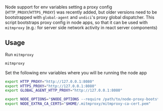 Node support for env variables setting a proxy config (`HTTP_PROXY`/`HTTPS_PROXY`) was recently added, but older versions need to be bootstrapped with `global-agent` and `undici`'s proxy global dispatcher. This script bootstraps proxy config in node apps, so that it can be used with `mitmproxy` (e.g.: for server side network activity in react server components)

## Usage

Run `mitmproxy`

```bash
mitmproxy
```

Set the following env variables where you will be running the node app

```bash
export HTTP_PROXY="http://127.0.0.1:8080"
export HTTPS_PROXY="http://127.0.0.1:8080"
export GLOBAL_AGENT_HTTP_PROXY="http://127.0.0.1:8080"

export NODE_OPTIONS="$NODE_OPTIONS --require /path/to/node-proxy-bootstrapping/bootstrap.js"
export NODE_EXTRA_CA_CERTS="$HOME/.mitmproxy/mitmproxy-ca-cert.pem"
```
